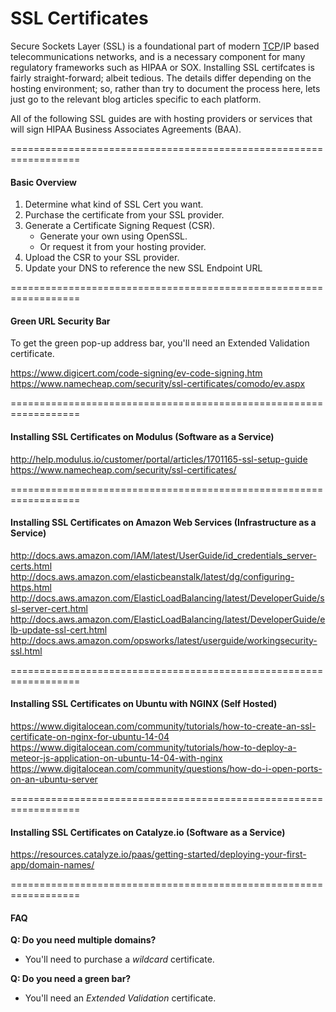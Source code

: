 SSL Certificates  
=================================
Secure Sockets Layer (SSL) is a foundational part of modern [TCP](http://en.wikipedia.org/wiki/Transport_Layer_Security)/IP based telecommunications networks, and is a necessary component for many regulatory frameworks such as HIPAA or SOX.  Installing SSL certifcates is fairly straight-forward; albeit tedious.  The details differ depending on the hosting environment; so, rather than try to document the process here, lets just go to the relevant blog articles specific to each platform. 

All of the following SSL guides are with hosting providers or services that will sign HIPAA Business Associates Agreements (BAA).  

==================================================================
#### Basic Overview  

1.  Determine what kind of SSL Cert you want.
2.  Purchase the certificate from your SSL provider.
3.  Generate a Certificate Signing Request (CSR).
    - Generate your own using OpenSSL.
    - Or request it from your hosting provider.
4.  Upload the CSR to your SSL provider.
5.  Update your DNS to reference the new SSL Endpoint URL


==================================================================
#### Green URL Security Bar    
To get the green pop-up address bar, you'll need an Extended Validation certificate.

https://www.digicert.com/code-signing/ev-code-signing.htm
https://www.namecheap.com/security/ssl-certificates/comodo/ev.aspx


==================================================================
#### Installing SSL Certificates on Modulus (Software as a Service)

http://help.modulus.io/customer/portal/articles/1701165-ssl-setup-guide  
https://www.namecheap.com/security/ssl-certificates/  

==================================================================
#### Installing SSL Certificates on Amazon Web Services (Infrastructure as a Service)

http://docs.aws.amazon.com/IAM/latest/UserGuide/id_credentials_server-certs.html
http://docs.aws.amazon.com/elasticbeanstalk/latest/dg/configuring-https.html
http://docs.aws.amazon.com/ElasticLoadBalancing/latest/DeveloperGuide/ssl-server-cert.html
http://docs.aws.amazon.com/ElasticLoadBalancing/latest/DeveloperGuide/elb-update-ssl-cert.html
http://docs.aws.amazon.com/opsworks/latest/userguide/workingsecurity-ssl.html

==================================================================
#### Installing SSL Certificates on Ubuntu with NGINX (Self Hosted)
https://www.digitalocean.com/community/tutorials/how-to-create-an-ssl-certificate-on-nginx-for-ubuntu-14-04  
https://www.digitalocean.com/community/tutorials/how-to-deploy-a-meteor-js-application-on-ubuntu-14-04-with-nginx  
https://www.digitalocean.com/community/questions/how-do-i-open-ports-on-an-ubuntu-server  


==================================================================
#### Installing SSL Certificates on Catalyze.io (Software as a Service)

https://resources.catalyze.io/paas/getting-started/deploying-your-first-app/domain-names/

==================================================================
#### FAQ  

**Q: Do you need multiple domains?**  
- You'll need to purchase a _wildcard_ certificate.

**Q: Do you need a green bar?**  
- You'll need an _Extended Validation_ certificate.







